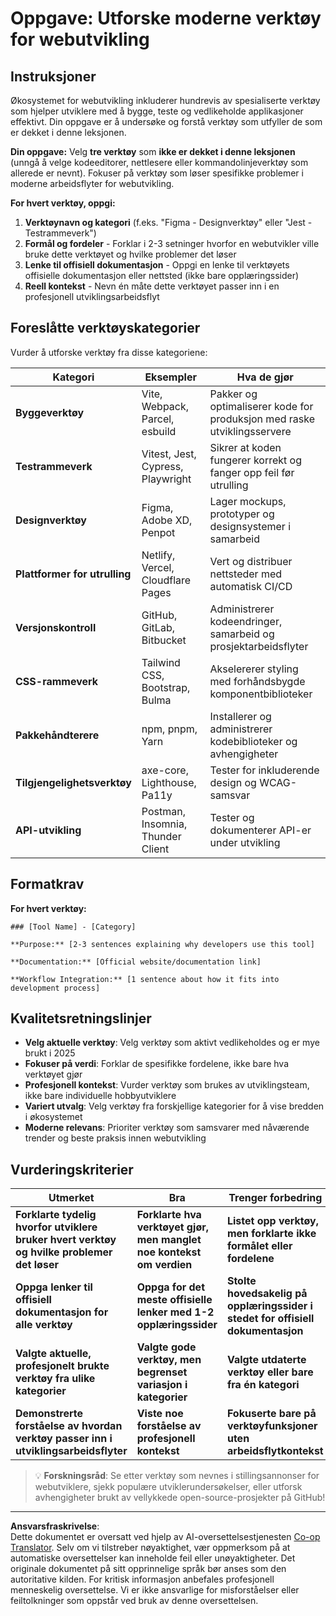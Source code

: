<!--
CO_OP_TRANSLATOR_METADATA:
{
  "original_hash": "17b8ec8e85d99e27dcb3f73842e583be",
  "translation_date": "2025-10-23T22:20:26+00:00",
  "source_file": "1-getting-started-lessons/1-intro-to-programming-languages/assignment.md",
  "language_code": "no"
}
-->
# Oppgave: Utforske moderne verktøy for webutvikling

## Instruksjoner

Økosystemet for webutvikling inkluderer hundrevis av spesialiserte verktøy som hjelper utviklere med å bygge, teste og vedlikeholde applikasjoner effektivt. Din oppgave er å undersøke og forstå verktøy som utfyller de som er dekket i denne leksjonen.

**Din oppgave:** Velg **tre verktøy** som **ikke er dekket i denne leksjonen** (unngå å velge kodeeditorer, nettlesere eller kommandolinjeverktøy som allerede er nevnt). Fokuser på verktøy som løser spesifikke problemer i moderne arbeidsflyter for webutvikling.

**For hvert verktøy, oppgi:**

1. **Verktøynavn og kategori** (f.eks. "Figma - Designverktøy" eller "Jest - Testrammeverk")
2. **Formål og fordeler** - Forklar i 2-3 setninger hvorfor en webutvikler ville bruke dette verktøyet og hvilke problemer det løser
3. **Lenke til offisiell dokumentasjon** - Oppgi en lenke til verktøyets offisielle dokumentasjon eller nettsted (ikke bare opplæringssider)
4. **Reell kontekst** - Nevn én måte dette verktøyet passer inn i en profesjonell utviklingsarbeidsflyt

## Foreslåtte verktøyskategorier

Vurder å utforske verktøy fra disse kategoriene:

| Kategori | Eksempler | Hva de gjør |
|----------|----------|--------------|
| **Byggeverktøy** | Vite, Webpack, Parcel, esbuild | Pakker og optimaliserer kode for produksjon med raske utviklingsservere |
| **Testrammeverk** | Vitest, Jest, Cypress, Playwright | Sikrer at koden fungerer korrekt og fanger opp feil før utrulling |
| **Designverktøy** | Figma, Adobe XD, Penpot | Lager mockups, prototyper og designsystemer i samarbeid |
| **Plattformer for utrulling** | Netlify, Vercel, Cloudflare Pages | Vert og distribuer nettsteder med automatisk CI/CD |
| **Versjonskontroll** | GitHub, GitLab, Bitbucket | Administrerer kodeendringer, samarbeid og prosjektarbeidsflyter |
| **CSS-rammeverk** | Tailwind CSS, Bootstrap, Bulma | Akselererer styling med forhåndsbygde komponentbiblioteker |
| **Pakkehåndterere** | npm, pnpm, Yarn | Installerer og administrerer kodebiblioteker og avhengigheter |
| **Tilgjengelighetsverktøy** | axe-core, Lighthouse, Pa11y | Tester for inkluderende design og WCAG-samsvar |
| **API-utvikling** | Postman, Insomnia, Thunder Client | Tester og dokumenterer API-er under utvikling |

## Formatkrav

**For hvert verktøy:**
```
### [Tool Name] - [Category]

**Purpose:** [2-3 sentences explaining why developers use this tool]

**Documentation:** [Official website/documentation link]

**Workflow Integration:** [1 sentence about how it fits into development process]
```

## Kvalitetsretningslinjer

- **Velg aktuelle verktøy**: Velg verktøy som aktivt vedlikeholdes og er mye brukt i 2025
- **Fokuser på verdi**: Forklar de spesifikke fordelene, ikke bare hva verktøyet gjør
- **Profesjonell kontekst**: Vurder verktøy som brukes av utviklingsteam, ikke bare individuelle hobbyutviklere
- **Variert utvalg**: Velg verktøy fra forskjellige kategorier for å vise bredden i økosystemet
- **Moderne relevans**: Prioriter verktøy som samsvarer med nåværende trender og beste praksis innen webutvikling

## Vurderingskriterier

| Utmerket | Bra | Trenger forbedring |
|-----------|------|-------------------|
| **Forklarte tydelig hvorfor utviklere bruker hvert verktøy og hvilke problemer det løser** | **Forklarte hva verktøyet gjør, men manglet noe kontekst om verdien** | **Listet opp verktøy, men forklarte ikke formålet eller fordelene** |
| **Oppga lenker til offisiell dokumentasjon for alle verktøy** | **Oppga for det meste offisielle lenker med 1-2 opplæringssider** | **Stolte hovedsakelig på opplæringssider i stedet for offisiell dokumentasjon** |
| **Valgte aktuelle, profesjonelt brukte verktøy fra ulike kategorier** | **Valgte gode verktøy, men begrenset variasjon i kategorier** | **Valgte utdaterte verktøy eller bare fra én kategori** |
| **Demonstrerte forståelse av hvordan verktøy passer inn i utviklingsarbeidsflyter** | **Viste noe forståelse av profesjonell kontekst** | **Fokuserte bare på verktøyfunksjoner uten arbeidsflytkontekst** |

> 💡 **Forskningsråd**: Se etter verktøy som nevnes i stillingsannonser for webutviklere, sjekk populære utviklerundersøkelser, eller utforsk avhengigheter brukt av vellykkede open-source-prosjekter på GitHub!

---

**Ansvarsfraskrivelse**:  
Dette dokumentet er oversatt ved hjelp av AI-oversettelsestjenesten [Co-op Translator](https://github.com/Azure/co-op-translator). Selv om vi tilstreber nøyaktighet, vær oppmerksom på at automatiske oversettelser kan inneholde feil eller unøyaktigheter. Det originale dokumentet på sitt opprinnelige språk bør anses som den autoritative kilden. For kritisk informasjon anbefales profesjonell menneskelig oversettelse. Vi er ikke ansvarlige for misforståelser eller feiltolkninger som oppstår ved bruk av denne oversettelsen.